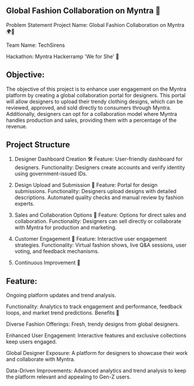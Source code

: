 ## Global Fashion Collaboration on Myntra 🌟
Problem Statement
Project Name: Global Fashion Collaboration on Myntra 🌍👗

Team Name: TechSirens

Hackathon: Myntra Hackerramp 'We for She' 🚀

## Objective:
The objective of this project is to enhance user engagement on the Myntra platform by creating a global collaboration portal for designers. This portal will allow designers to upload their trendy clothing designs, which can be reviewed, approved, and sold directly to consumers through Myntra. Additionally, designers can opt for a collaboration model where Myntra handles production and sales, providing them with a percentage of the revenue.

## Project Structure
1. Designer Dashboard Creation 🛠️
Feature: User-friendly dashboard for designers.
Functionality: Designers create accounts and verify identity using government-issued IDs.

3. Design Upload and Submission 🎨
Feature: Portal for design submissions.
Functionality: Designers upload designs with detailed descriptions. Automated quality checks and manual review by fashion experts.

5. Sales and Collaboration Options 💼
Feature: Options for direct sales and collaboration.
Functionality: Designers can sell directly or collaborate with Myntra for production and marketing.

7. Customer Engagement 👥
Feature: Interactive user engagement strategies.
Functionality: Virtual fashion shows, live Q&A sessions, user voting, and feedback mechanisms.

9. Continuous Improvement 🔄
    
## Feature:
Ongoing platform updates and trend analysis.

Functionality: Analytics to track engagement and performance, feedback loops, and market trend predictions.
Benefits 🎉

Diverse Fashion Offerings: Fresh, trendy designs from global designers.

Enhanced User Engagement: Interactive features and exclusive collections keep users engaged.

Global Designer Exposure: A platform for designers to showcase their work and collaborate with Myntra.

Data-Driven Improvements: Advanced analytics and trend analysis to keep the platform relevant and appealing to Gen-Z users.

